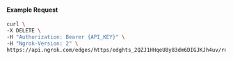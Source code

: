 <!-- Generated by nd gen api-examples. DO NOT EDIT. -->
#### Example Request
```bash
curl \
-X DELETE \
-H "Authorization: Bearer {API_KEY}" \
-H "Ngrok-Version: 2" \
https://api.ngrok.com/edges/https/edghts_2QZJ1HHqeU8y83dm6DIGJKJh4uv/routes/edghtsrt_2QZJ1J1QmKTGZywyPwstzixz8m2/backend
